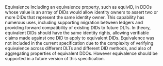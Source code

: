 Equivalence Including an equivalence property, such as equivID, in DDOs whose
value is an array of DIDs would allow identity owners to assert two or more
DIDs that represent the same identity owner. This capability has numerous
uses, including supporting migration between ledgers and providing forward
compatibility of existing DIDs to future DLTs. In theory, equivalent DIDs
should have the same identity rights, allowing verifiable claims made against
one DID to apply to equivalent DIDs. Equivalence was not included in the
current specification due to the complexity of verifying equivalence across
different DLTs and different DID methods, and also of aggregating properties
of equivalent DDOs. However equivalence should be supported in a future
version of this specification.


